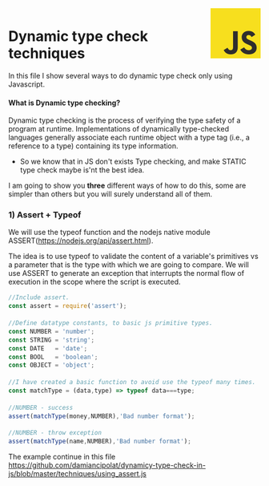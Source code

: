 <img src="https://github.com/damiancipolat/dynamicy-type-check-in-js/blob/master/doc/js-logo.png?raw=true" width="100px" align="right" />

# Dynamic type check techniques
In this file I show several ways to do dynamic type check only using Javascript.

#### What is Dynamic type checking?
Dynamic type checking is the process of verifying the type safety of a program at runtime. Implementations of dynamically type-checked languages generally associate each runtime object with a type tag (i.e., a reference to a type) containing its type information.

- So we know that in JS don't exists Type checking, and make STATIC type check maybe is'nt the best idea.

I am going to show you **three** different ways of how to do this, some are simpler than others but you will surely understand all of them.

### 1) Assert + Typeof
We will use the typeof function and the nodejs native module ASSERT(https://nodejs.org/api/assert.html).

The idea is to use typeof to validate the content of a variable's primitives vs a parameter that is the type with which we are going to compare. We will use ASSERT to generate an exception that interrupts the normal flow of execution in the scope where the script is executed.

```js
//Include assert.
const assert = require('assert');

//Define datatype constants, to basic js primitive types.
const NUMBER = 'number';
const STRING = 'string';
const DATE   = 'date';
const BOOL   = 'boolean';
const OBJECT = 'object';

//I have created a basic function to avoid use the typeof many times.
const matchType = (data,type) => typeof data===type;

//NUMBER - success
assert(matchType(money,NUMBER),'Bad number format');

//NUMBER - throw exception
assert(matchType(name,NUMBER),'Bad number format');
```
The example continue in this file https://github.com/damiancipolat/dynamicy-type-check-in-js/blob/master/techniques/using_assert.js
